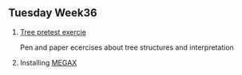 ## Tuesday Week36

1. [Tree pretest exercie](pretest.pdf)

    Pen and paper ecercises about tree structures and interpretation
  
2. Installing [MEGAX](https://www.megasoftware.net)

